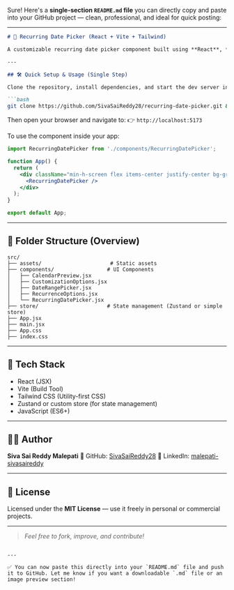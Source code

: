Sure! Here's a **single-section `README.md` file** you can directly copy and paste into your GitHub project — clean, professional, and ideal for quick posting:

---

````markdown
# 📅 Recurring Date Picker (React + Vite + Tailwind)

A customizable recurring date picker component built using **React**, **Vite**, and **Tailwind CSS**, allowing users to configure and preview recurrence options like Daily, Weekly, Monthly, or Yearly—similar to features in Google Calendar or TickTick.

---

## 🛠 Quick Setup & Usage (Single Step)

Clone the repository, install dependencies, and start the dev server in one go:

```bash
git clone https://github.com/SivaSaiReddy28/recurring-date-picker.git && cd recurring-date-picker && npm install && npm run dev
````

Then open your browser and navigate to:
👉 `http://localhost:5173`

To use the component inside your app:

```jsx
import RecurringDatePicker from './components/RecurringDatePicker';

function App() {
  return (
    <div className="min-h-screen flex items-center justify-center bg-gray-100">
      <RecurringDatePicker />
    </div>
  );
}

export default App;
```

---

## 📁 Folder Structure (Overview)

```
src/
├── assets/                      # Static assets
├── components/                 # UI Components
│   ├── CalendarPreview.jsx
│   ├── CustomizationOptions.jsx
│   ├── DateRangePicker.jsx
│   ├── RecurrenceOptions.jsx
│   └── RecurringDatePicker.jsx
├── store/                      # State management (Zustand or simple store)
├── App.jsx
├── main.jsx
├── App.css
├── index.css
```

---

## 🔧 Tech Stack

* React (JSX)
* Vite (Build Tool)
* Tailwind CSS (Utility-first CSS)
* Zustand or custom store (for state management)
* JavaScript (ES6+)

---

## 👨‍💻 Author

**Siva Sai Reddy Malepati**
🔗 GitHub: [SivaSaiReddy28](https://github.com/SivaSaiReddy28)
🔗 LinkedIn: [malepati-sivasaireddy](https://www.linkedin.com/in/malepati-sivasaireddy)

---

## 📄 License

Licensed under the **MIT License** — use it freely in personal or commercial projects.

---

> *Feel free to fork, improve, and contribute!*

```

---

✅ You can now paste this directly into your `README.md` file and push it to GitHub. Let me know if you want a downloadable `.md` file or an image preview section!
```
